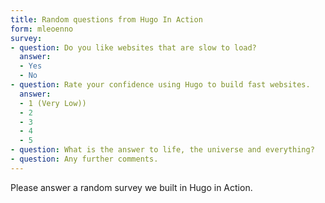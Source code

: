 ```yaml
---
title: Random questions from Hugo In Action
form: mleoenno
survey:
- question: Do you like websites that are slow to load?
  answer:
  - Yes
  - No
- question: Rate your confidence using Hugo to build fast websites.
  answer:
  - 1 (Very Low))
  - 2
  - 3
  - 4
  - 5
- question: What is the answer to life, the universe and everything?
- question: Any further comments.
---
```


Please answer a random survey we built in Hugo in Action.
